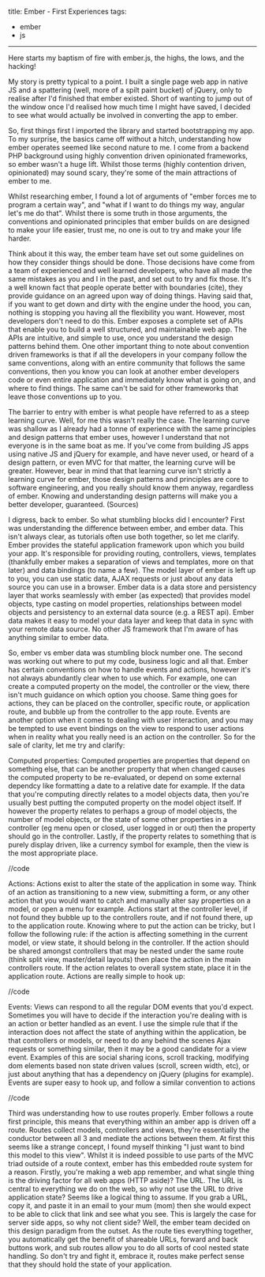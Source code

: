 title: Ember - First Experiences
tags:
- ember
- js
---

Here starts my baptism of fire with ember.js, the highs, the lows, and the hacking!

My story is pretty typical to a point. I built a single page web app in native JS and a spattering (well, more of a spilt paint bucket) of jQuery, only to realise after I'd finished that ember existed. Short of wanting to jump out of the window once I'd realised how much time I might have saved, I decided to see what would actually be involved in converting the app to ember. 

<!-- more -->

So, first things first I imported the library and started bootstrapping my app. To my surprise, the basics came off without a hitch, understanding how ember operates seemed like second nature to me. I come from a backend PHP background using highly convention driven opinionated frameworks, so ember wasn't a huge lift. Whilst those terms (highly contention driven, opinionated) may sound scary, they're some of the main attractions of ember to me.

Whilst researching ember, I found a lot of arguments of "ember forces me to program a certain way", and "what if I want to do things my way, angular let's me do that". Whilst there is some truth in those arguments, the conventions and opinionated principles that ember builds on are designed to make your life easier, trust me, no one is out to try and make your life harder. 

Think about it this way, the ember team have set out some guidelines on how they consider things should be done. Those decisions have come from a team of experienced and well learned developers, who have all made the same mistakes as you and I in the past, and set out to try and fix those. It's a well known fact that people operate better with boundaries (cite), they provide guidance on an agreed upon way of doing things. Having said that, if you want to get down and dirty with the engine under the hood, you can, nothing is stopping you having all the flexibility you want. However, most developers don't need to do this. Ember exposes a complete set of APIs that enable you to build a well structured, and maintainable web app. The APIs are intuitive, and simple to use, once you understand the design patterns behind them. One other important thing to note about convention driven frameworks is that if all the developers in your company follow the same conventions, along with an entire community that follows the same conventions, then you know you can look at another ember developers code or even entire application and immediately know what is going on, and where to find things. The same can't be said for other frameworks that leave those conventions up to you. 

The barrier to entry with ember is what people have referred to as a steep learning curve. Well, for me this wasn't really the case. The learning curve was shallow as I already had a tonne of experience with the same principles and design patterns that ember uses, however I understand that not everyone is in the same boat as me. If you've come from building JS apps using native JS and jQuery for example, and have never used, or heard of a design pattern, or even MVC for that matter, the learning curve will be greater. However, bear in mind that that learning curve isn't strictly a learning curve for ember, those design patterns and principles are core to software engineering, and you really should know them anyway, regardless of ember. Knowing and understanding design patterns will make you a better developer, guaranteed. (Sources)

I digress, back to ember. So what stumbling blocks did I encounter? First was understanding the difference between ember, and ember data. This isn't always clear, as tutorials often use both together, so let me clarify. Ember provides the stateful application framework upon which you build your app. It's responsible for providing routing, controllers, views, templates (thankfully ember makes a separation of views and templates, more on that later) and data bindings (to name a few). The model layer of ember is left up to you, you can use static data, AJAX requests or just about any data source you can use in a browser. Ember data is a data store and persistency layer that works seamlessly with ember (as expected) that provides model objects, type casting on model properties, relationships between model objects and persistency to an external data source (e.g. a REST api). Ember data makes it easy to model your data layer and keep that data in sync with your remote data source. No other JS framework that I'm aware of has anything similar to ember data.  

So, ember vs ember data was stumbling block number one. The second was working out where to put my code, business logic and all that. Ember has certain conventions on how to handle events and actions, however it's not always abundantly clear when to use which. For example, one can create a computed property on the model, the controller or the view, there isn't much guidance on which option you choose. Same thing goes for actions, they can be placed on the controller, specific route, or application route, and bubble up from the controller to the app route. Events are another option when it comes to dealing with user interaction, and you may be tempted to use event bindings on the view to respond to user actions when in reality what you really need is an action on the controller. So for the sale of clarity, let me try and clarify:

Computed properties:
Computed properties are properties that depend on something else, that can be another property that when changed causes the computed property to be re-evaluated, or depend on some external dependcy like formatting a date to a relative date for example. 
If the data that you're computing directly relates to a model objects data, then you're usually best putting the computed property on the model object itself. If however the property relates to perhaps a group of model objects, the number of model objects, or the state of some other properties in a controller (eg menu open or closed, user logged in or out) then the property should go in the controller. Lastly, if the property relates to something that is purely display driven, like a currency symbol for example, then the view is the most appropriate place. 

//code

Actions:
Actions exist to alter the state of the application in some way. Think of an action as transitioning to a new view, submitting a form, or any other action that you would want to catch and manually alter say properties on a model, or open a menu for example. Actions start at the controller level, if not found they bubble up to the controllers route, and if not found there, up to the application route. Knowing where to put the action can be tricky, but I follow the following rule: if the action is affecting something in the current model, or view state, it should belong in the controller. If the action should be shared amongst controllers that may be nested under the same route (think split view, master/detail layouts) then place the action in the main controllers route. If the action relates to overall system state, place it in the application route. Actions are really simple to hook up:

//code

Events:
Views can respond to all the regular DOM events that you'd expect. Sometimes you will have to decide if the interaction you're dealing with is an action or better handled as an event. I use the simple rule that if the interaction does not affect the state of anything within the application, be that controllers or models, or need to do any behind the scenes Ajax requests or something similar, then it may be a good candidate for a view event. Examples of this are social sharing icons, scroll tracking, modifying dom elements based non state driven values (scroll, screen width, etc), or just about anything that has a dependency on jQuery (plugins for example). Events are super easy to hook up, and follow a similar convention to actions  

//code


Third was understanding how to use routes properly. Ember follows a route first principle, this means that everything within an amber app is driven off a route. Routes collect models, controllers and views, they're essentially the conductor between all 3 and mediate the actions between them. At first this seems like a strange concept, I found myself thinking "I just want to bind this model to this view". Whilst it is indeed possible to use parts of the MVC triad outside of a route context, ember has this embedded route system for a reason. Firstly, you're making a web app remember, and what single thing is the driving factor for all web apps (HTTP aside)? The URL. The URL is central to everything we do on the web, so why not use the URL to drive application state? Seems like a logical thing to assume. If you grab a URL, copy it, and paste it in an email to your mum (mom) then she would expect to be able to click that link and see what you see. This is largely the case for server side apps, so why not client side? Well, the ember team decided on this design paradigm from the outset. As the route ties everything together, you automatically get the benefit of shareable URLs, forward and back buttons work, and sub routes allow you to do all sorts of cool nested state handling. So don't try and fight it, embrace it, routes make perfect sense that they should hold the state of your application. 